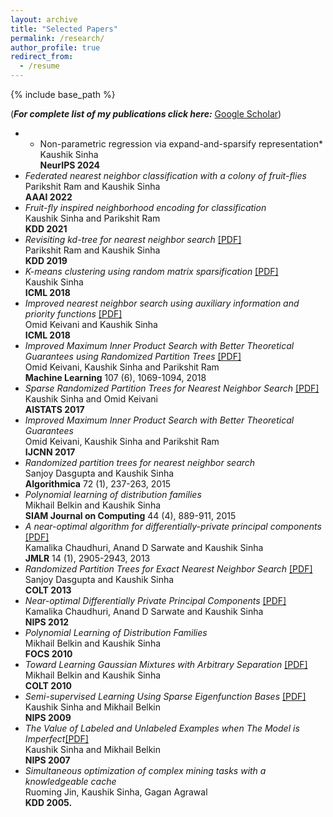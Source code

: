 ```yaml
---
layout: archive
title: "Selected Papers"
permalink: /research/
author_profile: true
redirect_from:
  - /resume
---
```


{% include base_path %}

(**_For complete list of my publications click here:_** [Google Scholar](https://scholar.google.com/citations?user=_jAhb40AAAAJ))

* * Non-parametric regression via expand-and-sparsify representation*<br>
Kaushik Sinha <br>
**NeurIPS 2024**
* *Federated nearest neighbor classification with a colony of fruit-flies*<br>
Parikshit Ram and Kaushik Sinha<br>
**AAAI 2022**
* *Fruit-fly inspired neighborhood encoding for classification*<br>
Kaushik Sinha and Parikshit Ram <br>
**KDD 2021**
* *Revisiting kd-tree for nearest neighbor search* [[PDF]](https://dl.acm.org/doi/10.1145/3292500.3330875)<br>
Parikshit Ram and Kaushik Sinha<br>
**KDD 2019** 
* *K-means clustering using random matrix sparsification* [[PDF]](http://proceedings.mlr.press/v80/sinha18a/sinha18a.pdf)<br>
Kaushik Sinha<br>
**ICML 2018**
* *Improved nearest neighbor search using auxiliary information and priority functions* [[PDF]](http://proceedings.mlr.press/v80/keivani18a/keivani18a.pdf)<br>
Omid Keivani and Kaushik Sinha<br>
**ICML 2018**
* *Improved Maximum Inner Product Search with Better Theoretical Guarantees using Randomized Partition Trees* [[PDF]](https://link.springer.com/epdf/10.1007/s10994-018-5711-7?author_access_token=Et6KtKsuj7uwxlS3Q7waPfe4RwlQNchNByi7wbcMAY7z_DLO1dOggg-RRe9wxrGSzY7TOwK4ZqGNCoupVn0AHeQPVlHfN2bHTA0dPLV8sZnrgzYeYej7VihUjyMWGOM6ggrlIZkod2J7KMGeXY8HxA%3D%3D)<br>
Omid Keivani, Kaushik Sinha and Parikshit Ram<br>
**Machine Learning** 107 (6), 1069-1094, 2018
* *Sparse Randomized Partition Trees for Nearest Neighbor Search* [[PDF]](http://proceedings.mlr.press/v54/sinha17a/sinha17a.pdf)<br>
Kaushik Sinha and Omid Keivani<br>
**AISTATS 2017**
* *Improved Maximum Inner Product Search with Better Theoretical Guarantees*<br>
Omid Keivani, Kaushik Sinha and Parikshit Ram<br>
**IJCNN 2017**
* *Randomized partition trees for nearest neighbor search*<br>
Sanjoy Dasgupta and Kaushik Sinha<br>
**Algorithmica** 72 (1), 237-263, 2015
* *Polynomial learning of distribution families*<br>
Mikhail Belkin and Kaushik Sinha<br>
**SIAM Journal on Computing** 44 (4), 889-911, 2015
* *A near-optimal algorithm for differentially-private principal components* [[PDF]](http://www.jmlr.org/papers/volume14/chaudhuri13a/chaudhuri13a.pdf)<br>
Kamalika Chaudhuri, Anand D Sarwate and Kaushik Sinha<br>
**JMLR** 14 (1), 2905-2943, 2013
* *Randomized Partition Trees for Exact Nearest Neighbor Search* [[PDF]](http://proceedings.mlr.press/v30/Dasgupta13.pdf)<br>
Sanjoy Dasgupta and Kaushik Sinha<br>
**COLT 2013**
* *Near-optimal Differentially Private Principal Components*  [[PDF]](https://papers.nips.cc/paper/4565-near-optimal-differentially-private-principal-components.pdf)<br>
Kamalika Chaudhuri, Anand D Sarwate and Kaushik Sinha<br>
**NIPS 2012**
* *Polynomial Learning of Distribution Families*<br>
Mikhail Belkin and Kaushik Sinha<br>
**FOCS 2010**
* *Toward Learning Gaussian Mixtures with Arbitrary Separation* [[PDF]](http://www.learningtheory.org/colt2010/papers/082sinha.pdf)<br>
Mikhail Belkin and Kaushik Sinha<br>
**COLT 2010**
* *Semi-supervised Learning Using Sparse Eigenfunction Bases* [[PDF]](https://papers.nips.cc/paper/3852-semi-supervised-learning-using-sparse-eigenfunction-bases.pdf)<br>
Kaushik Sinha and Mikhail Belkin<br>
**NIPS 2009**
* *The Value of Labeled and Unlabeled Examples when The Model is Imperfect*[[PDF]](https://papers.nips.cc/paper/3345-the-value-of-labeled-and-unlabeled-examples-when-the-model-is-imperfect.pdf)<br>
Kaushik Sinha and Mikhail Belkin<br>
**NIPS 2007** 
* *Simultaneous optimization of complex mining tasks with a knowledgeable cache*<br>
Ruoming Jin, Kaushik Sinha, Gagan Agrawal<br>
**KDD 2005.**
